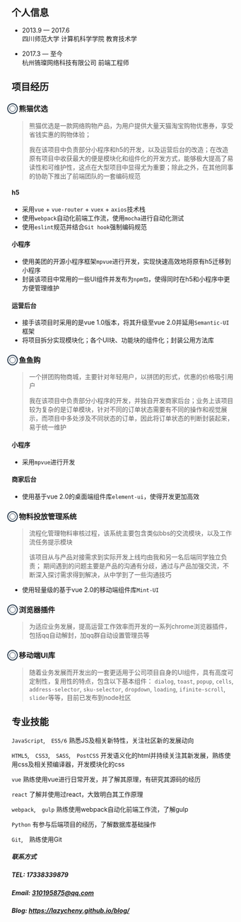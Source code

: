 ## 个人信息
* 2013.9 — 2017.6  
四川师范大学  计算机科学学院  教育技术学

* 2017.3 — 至今   
杭州铕璨网络科技有限公司  前端工程师

## 项目经历 
<h3>
    <span style="position: relative;">
        <span style="position: absolute; top: 50%; left: 2px; transform: translate(-50%, -50%); display: inline-block; width: 20px; height: 20px; border: 2px solid #2c3e50; border-radius: 50%;">
            <span style="position: absolute; top: 50%; left: 50%; transform: translate(-50%, -50%); width: 12px; height: 12px; border: 1px solid #2c3e50; border-radius: 50%;"></span>
        </span>
    　熊猫优选
    </span>
</h3>

> 熊猫优选是一款网络购物产品，为用户提供大量天猫淘宝购物优惠券，享受省钱实惠的购物体验；
> 
> 我在该项目中负责部分小程序和h5的开发，以及运营后台的改造；在改造原有项目中收获最大的便是模块化和组件化的开发方式，能够极大提高了易读性和可维护性，这点在大型项目中显得尤为重要；除此之外，在其他同事的协助下推出了前端团队的一套编码规范

#### h5
* 采用`vue` + `vue-router` + `vuex` + `axios`技术栈
* 使用`webpack`自动化前端工作流，使用`mocha`进行自动化测试
* 使用`eslint`规范并结合`Git hook`强制编码规范

#### 小程序
* 使用美团的开源小程序框架`mpvue`进行开发，实现快速高效地将原有h5迁移到小程序
* 封装该项目中常用的一些UI组件并发布为`npm包`，使得同时在h5和小程序中更方便管理维护

#### 运营后台
* 接手该项目时采用的是vue 1.0版本，将其升级至vue 2.0并延用`Semantic-UI`框架
* 将项目拆分实现模块化；各个UI块、功能块的组件化；封装公用方法库

<h3>
    <span style="position: relative;">
        <span style="position: absolute; top: 50%; left: 2px; transform: translate(-50%, -50%); display: inline-block; width: 20px; height: 20px; border: 2px solid #2c3e50; border-radius: 50%;">
            <span style="position: absolute; top: 50%; left: 50%; transform: translate(-50%, -50%); width: 12px; height: 12px; border: 1px solid #2c3e50; border-radius: 50%;"></span>
        </span>
    　鱼鱼购
    </span>
</h3>

> 一个拼团购物商城，主要针对年轻用户，以拼团的形式，优惠的价格吸引用户
> 
> 我在该项目中负责部分小程序的开发，并独自开发商家后台；业务上该项目较为复杂的是订单模块，针对不同的订单状态需要有不同的操作和视觉展示，而项目中多处涉及不同状态的订单，因此将订单状态的判断封装起来，易于统一维护

#### 小程序
* 采用`mpvue`进行开发

#### 商家后台
* 使用基于vue 2.0的桌面端组件库`element-ui`，使得开发更加高效

<h3>
    <span style="position: relative;">
        <span style="position: absolute; top: 50%; left: 2px; transform: translate(-50%, -50%); display: inline-block; width: 20px; height: 20px; border: 2px solid #2c3e50; border-radius: 50%;">
            <span style="position: absolute; top: 50%; left: 50%; transform: translate(-50%, -50%); width: 12px; height: 12px; border: 1px solid #2c3e50; border-radius: 50%;"></span>
        </span>
    　物料投放管理系统
    </span>
</h3>

> 流程化管理物料审核过程，该系统主要包含类似bbs的交流模块，以及工作流任务提示模块
> 
> 该项目从与产品对接需求到实际开发上线均由我和另一名后端同学独立负责；
> 期间遇到的问题主要是产品的沟通有分歧，通过与产品加强交流，不断深入探讨需求得到解决，从中学到了一些沟通技巧

* 使用轻量级的基于vue 2.0的移动端组件库`Mint-UI`

<!-- <h3>
    <span style="position: relative;">
        <span style="position: absolute; top: 50%; left: 2px; transform: translate(-50%, -50%); display: inline-block; width: 20px; height: 20px; border: 2px solid #2c3e50; border-radius: 50%;">
            <span style="position: absolute; top: 50%; left: 50%; transform: translate(-50%, -50%); width: 12px; height: 12px; border: 1px solid #2c3e50; border-radius: 50%;"></span>
        </span>
    　广告接单管理后台
    </span>
</h3>

> 项目背景介绍

gulp -->

<!-- <h3>
    <span style="position: relative;">
        <span style="position: absolute; top: 50%; left: 2px; transform: translate(-50%, -50%); display: inline-block; width: 20px; height: 20px; border: 2px solid #2c3e50; border-radius: 50%;">
            <span style="position: absolute; top: 50%; left: 50%; transform: translate(-50%, -50%); width: 12px; height: 12px; border: 1px solid #2c3e50; border-radius: 50%;"></span>
        </span>
    　路口网
    </span>
</h3>

> 项目背景介绍

react -->

<h3>
    <span style="position: relative;">
        <span style="position: absolute; top: 50%; left: 2px; transform: translate(-50%, -50%); display: inline-block; width: 20px; height: 20px; border: 2px solid #2c3e50; border-radius: 50%;">
            <span style="position: absolute; top: 50%; left: 50%; transform: translate(-50%, -50%); width: 12px; height: 12px; border: 1px solid #2c3e50; border-radius: 50%;"></span>
        </span>
    　浏览器插件
    </span>
</h3>

> 为适应业务发展，提高运营工作效率而开发的一系列chrome浏览器插件，包括qq自动解封，加qq群自动设置管理员等

<h3>
    <span style="position: relative;">
        <span style="position: absolute; top: 50%; left: 2px; transform: translate(-50%, -50%); display: inline-block; width: 20px; height: 20px; border: 2px solid #2c3e50; border-radius: 50%;">
            <span style="position: absolute; top: 50%; left: 50%; transform: translate(-50%, -50%); width: 12px; height: 12px; border: 1px solid #2c3e50; border-radius: 50%;"></span>
        </span>
    　移动端UI库
    </span>
</h3>

> 随着业务发展而开发出的一套更适用于公司项目自身的UI组件，具有高度可定制性，复用性的特点，包含以下基本组件：
> `dialog`, `toast`, `popup`, `cells`, `address-selector`, `sku-selector`, `dropdown`, `loading`, `ifinite-scroll`, `slider`等等，目前已发布到node社区

## 专业技能

<!-- `JavaScript`,　`ES5/6`,　`CSS3`,　`HTML3`,　`vue`,　`react`,　`webpack`,　`gulp`,　`Node`,　`Express`,　`Python`,　`HTTP`,　`Git` -->

`JavaScript`,　`ES5/6` 熟悉JS及相关新特性，关注社区新的发展动向

`HTML5`,　`CSS3`,　`SASS`,　`PostCSS` 开发语义化的html并持续关注其新发展，熟练使用css及相关预编译器，开发模块化的css

`vue` 熟练使用vue进行日常开发，并了解其原理，有研究其源码的经历

`react` 了解并使用过react，大致明白其工作原理

`webpack`,　`gulp` 熟练使用webpack自动化前端工作流，了解gulp

`Python` 有参与后端项目的经历，了解数据库基础操作

`Git`,　熟练使用Git

##### 联系方式
##### TEL: 17338339879
##### Email: <310195875@qq.com>
##### Blog: <https://lazycheny.github.io/blog/>

<!-- ![image](https://sfault-image.b0.upaiyun.com/620/350/620350812-581f545a0985b)

[example](https://simonwoo.github.io/cv/) -->

